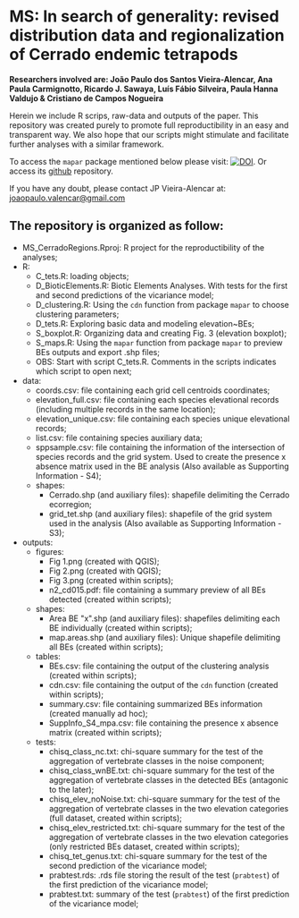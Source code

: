 # MS: In search of generality: revised distribution data and regionalization of Cerrado endemic tetrapods

**Researchers involved are: João Paulo dos Santos Vieira-Alencar, Ana Paula Carmignotto, Ricardo J. Sawaya, Luís Fábio Silveira, Paula Hanna Valdujo & Cristiano de Campos Nogueira**

Herein we include R scrips, raw-data and outputs of the paper. This repository was created purely to promote full reproductibility in an easy and transparent way. We also hope that our scripts might stimulate and facilitate further analyses with a similar framework.

To access the `mapar` package mentioned below please visit: [![DOI](https://zenodo.org/badge/316021065.svg)](https://zenodo.org/badge/latestdoi/316021065). Or access its [github](https://github.com/joao-svalencar/mapar) repository.

If you have any doubt, please contact JP Vieira-Alencar at: joaopaulo.valencar@gmail.com

## The repository is organized as follow:
  - MS_CerradoRegions.Rproj: R project for the reproductibility of the analyses;
  - R: 
    - C_tets.R: loading objects;
    - D_BioticElements.R: Biotic Elements Analyses. With tests for the first and second predictions of the vicariance model;
    - D_clustering.R: Using the `cdn` function from package `mapar` to choose clustering parameters;
    - D_tets.R: Exploring basic data and modeling elevation~BEs;
    - S_boxplot.R: Organizing data and creating Fig. 3 (elevation boxplot);
    - S_maps.R: Using the `mapar` function from package `mapar` to preview BEs outputs and export .shp files;
    - OBS: Start with script C_tets.R. Comments in the scripts indicates which script to open next;
  - data:
    - coords.csv: file containing each grid cell centroids coordinates;
    - elevation_full.csv: file containing each species elevational records (including multiple records in the same location);
    - elevation_unique.csv: file containing each species unique elevational records;
    - list.csv: file containing species auxiliary data;
    - sppsample.csv: file containing the information of the intersection of species records and the grid system. Used to create the presence x absence matrix used in the BE analysis (Also available as Supporting Information - S4);
    - shapes:
      - Cerrado.shp (and auxiliary files): shapefile delimiting the Cerrado ecorregion;
      - grid_tet.shp (and auxiliary files): shapefile of the grid system used in the analysis (Also available as Supporting Information - S3);
  - outputs:
    - figures:
      - Fig 1.png (created with QGIS);
      - Fig 2.png (created with QGIS);
      - Fig 3.png (created within scripts);
      - n2_cd015.pdf: file containing a summary preview of all BEs detected (created within scripts);
    - shapes:
      - Area BE "x".shp (and auxiliary files): shapefiles delimiting each BE individually (created within scripts);
      - map.areas.shp (and auxiliary files): Unique shapefile delimiting all BEs (created within scripts);
    - tables:
      - BEs.csv: file containing the output of the clustering analysis (created within scripts);
      - cdn.csv: file containing the output of the `cdn` function (created within scripts);
      - summary.csv: file containing summarized BEs information (created manually ad hoc);
      - SuppInfo_S4_mpa.csv: file containing the presence x absence matrix (created within scripts);
    - tests:
      - chisq_class_nc.txt: chi-square summary for the test of the aggregation of vertebrate classes in the noise component;
      - chisq_class_wnBE.txt: chi-square summary for the test of the aggregation of vertebrate classes in the detected BEs (antagonic to the later);
      - chisq_elev_noNoise.txt: chi-square summary for the test of the aggregation of vertebrate classes in the two elevation categories (full dataset, created within scripts);
      - chisq_elev_restricted.txt: chi-square summary for the test of the aggregation of vertebrate classes in the two elevation categories (only restricted BEs dataset, created within scripts);
      - chisq_tet_genus.txt: chi-square summary for the test of the second prediction of the vicariance model;
      - prabtest.rds: .rds file storing the result of the test (`prabtest`) of the first prediction of the vicariance model;
      - prabtest.txt: summary of the test (`prabtest`) of the first prediction of the vicariance model;